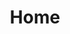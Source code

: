 ---
layout: home

title: Home

features:
  - icon: ⚡️ 
    title: 记录生活，记录学习
    details: 很多时候我们可以停下来，多回头看看，让那些美好的记忆成为永恒，让那些痛苦成为我们的财富
    link: https://www.baidu.com
  - icon: 🖖
    title: 浅层的学习靠输入，深层的学习靠输出
    details: 简单的学习可能达到会用的目的就可以了，但想深入便会漏洞百出，让你原型毕露，所以对原理和细节的捕捉要融会贯通，更要进行系统性的学习
    link: https://www.qq.com
  - icon: 🛠️
    title: 读源码和发博客
    details: 读懂别人的代码，就像同他人进行交谈，而博客则更像是会自己学习成果的一种展示，最重要的是取悦自己，而非在意那些
    link: https://www.weixin.com
---